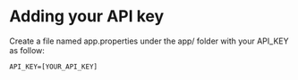 Adding your API key
===================

Create a file named app.properties under the app/ folder with your API_KEY as follow:
```
API_KEY=[YOUR_API_KEY]
```

